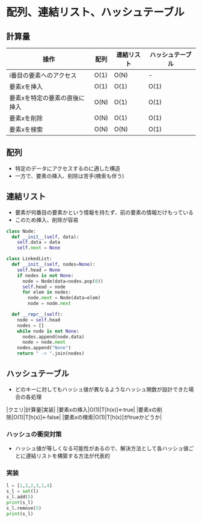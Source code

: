 # 配列、連結リスト、ハッシュテーブル
## 計算量

|操作|配列|連結リスト|ハッシュテーブル|
|--|--|--|--|
|i番目の要素へのアクセス|O(1)|O(N)|-|
|要素xを挿入|O(1)|O(1)|O(1)|
|要素xを特定の要素の直後に挿入|O(N)|O(1)|O(1)|
|要素xを削除|O(N)|O(1)|O(1)|
|要素xを検索|O(N)|O(N)|O(1)|

## 配列
- 特定のデータにアクセスするのに適した構造
- 一方で、要素の挿入、削除は苦手(検索も伴う)

## 連結リスト
- 要素が何番目の要素かという情報を持たず、前の要素の情報だけもっている
- このため挿入、削除が容易
```python
class Node:
  def __init__(self, data):
    self.data = data
    self.next = None

class LinkedList:
  def __init__(self, nodes=None):
    self.head = None
    if nodes is not None:
      node = Node(data=nodes.pop(0))
      self.head = node
      for elem in nodes:
        node.next = Node(data=elem)
        node = node.next

  def __repr__(self):
    node = self.head
    nodes = []
    while node is not None:
      nodes.append(node.data)
      node = node.next
    nodes.append("None")
    return " -> ".join(nodes)
```

## ハッシュテーブル
- どのキーに対してもハッシュ値が異なるようなハッシュ関数が設計できた場合の各処理

|クエリ|計算量|実装|
|要素xの挿入|O(1)|T[h(x)]<-true|
|要素xの削除|O(1)|T[h(x)]<-false|
|要素xの検索|O(1)|T[h(x)]がtrueかどうか|

### ハッシュの衝突対策
- ハッシュ値が等しくなる可能性があるので、解決方法として各ハッシュ値ごとに連結リストを構築する方法が代表的

### 実装
```python
l = [1,2,2,3,1,4]
s_l = set(l)
s_l.add(5)
print(s_l)
s_l.remove(5)
print(s_l)
```
